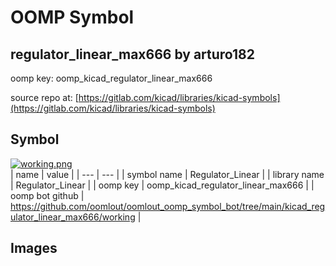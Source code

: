 # OOMP Symbol  
## regulator_linear_max666  by arturo182  
  
oomp key: oomp_kicad_regulator_linear_max666  
  
source repo at: [https://gitlab.com/kicad/libraries/kicad-symbols](https://gitlab.com/kicad/libraries/kicad-symbols)  
## Symbol  
  
[![working.png](working_600.png)](working.png)  
| name | value | 
| --- | --- | 
| symbol name | Regulator_Linear | 
| library name | Regulator_Linear | 
| oomp key | oomp_kicad_regulator_linear_max666 | 
| oomp bot github | https://github.com/oomlout/oomlout_oomp_symbol_bot/tree/main/kicad_regulator_linear_max666/working | 
## Images  
